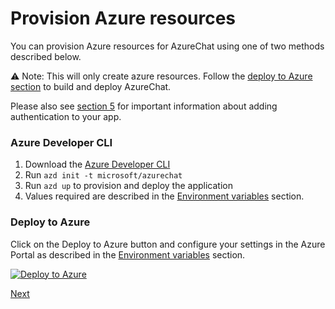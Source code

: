 # Provision Azure resources

You can provision Azure resources for AzureChat using one of two methods described below.

⚠️ Note: This will only create azure resources. Follow the [deploy to Azure section](#-deploy-to-azure---github-actions) to build and deploy AzureChat.

Please also see [section 5](./5-add-Identity.md) for important information about adding authentication to your app.

### Azure Developer CLI

1. Download the [Azure Developer CLI](https://learn.microsoft.com/en-us/azure/developer/azure-developer-cli/overview)
1. Run `azd init -t microsoft/azurechat`
1. Run `azd up` to provision and deploy the application
1. Values required are described in the [Environment variables](#-environment-variables) section.

### Deploy to Azure

Click on the Deploy to Azure button and configure your settings in the Azure Portal as described in the [Environment variables](#-environment-variables) section.

[![Deploy to Azure](https://aka.ms/deploytoazurebutton)](https://aka.ms/anzappazurechatgpt)


[Next](/docs/3-run-locally.md)
